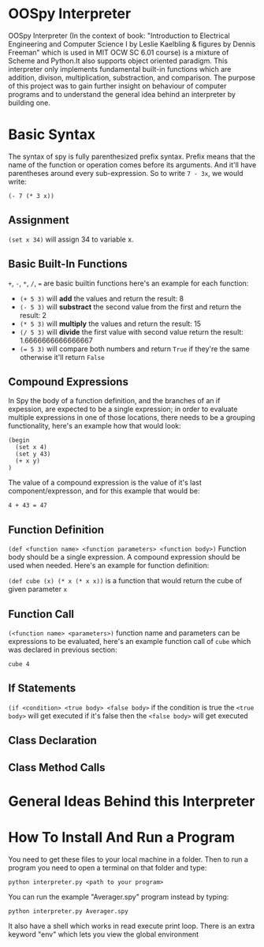 # OOSpy Interpreter
OOSpy Interpreter (In the context of book: "Introduction to Electrical Engineering and Computer Science I by Leslie Kaelbling & figures by Dennis Freeman" which is used in MIT OCW SC 6.01 course) is a mixture of Scheme and Python.It also supports object oriented paradigm.
This interpreter only implements fundamental built-in functions which are addition, divison, multiplication, substraction, and comparison. The purpose of this project was to gain further insight on behaviour of computer programs and to understand the general idea behind an interpreter by building one.

# Basic Syntax
The syntax of spy is fully parenthesized prefix syntax. Prefix means that the name of the function or operation comes before its arguments. And it'll have parentheses around every sub-expression. So to write `7 - 3x`, we would write:

`(- 7 (* 3 x))`

## Assignment
`(set x 34)` will assign 34 to variable x.

## Basic Built-In Functions
`+`, `-`, `*`, `/`, `=` are basic builtin functions here's an example for each function:
- `(+ 5 3)` will **add** the values and return the result: 8
- `(- 5 3)` will **substract** the second value from the first and return the result: 2
- `(* 5 3)` will **multiply** the values and return the result: 15
- `(/ 5 3)` will **divide** the first value with second value return the result: 1.6666666666666667
- `(= 5 3)` will compare both numbers and return `True` if they're the same otherwise it'll return `False`

## Compound Expressions
In Spy the body of a function definition, and the branches of an if expession, are expected to be a single expression;
in order to evaluate multiple expressions in one of those locations, there needs to be a grouping functionality, here's an example how that would look:

```
(begin
  (set x 4)
  (set y 43)
  (+ x y)
)
  ```

The value of a compound expression is the value of it's last component/expresson, and for this example that would be:

`4 + 43 = 47`

## Function Definition
`(def <function name> <function parameters> <function body>)` Function body should be a single expression. A compound expression should be used when needed. Here's an example for function definition:

`(def cube (x) (* x (* x x))` is a function that would return the cube of given parameter `x`

## Function Call
`(<function name> <parameters>)` function name and parameters can be expressions to be evaluated, here's an example function call of `cube` which was declared in previous section:

`cube 4`

## If Statements

`(if <condition> <true body> <false body>` if the condition is true the `<true body>` will get executed if it's false then the `<false body>` will get executed

## Class Declaration

## Class Method Calls

# General Ideas Behind this Interpreter

# How To Install And Run a Program
You need to get these files to your local machine in a folder. Then to run a program you need to open a terminal on that folder and type:

`python interpreter.py <path to your program>`

You can run the example "Averager.spy" program instead by typing:

`python interpreter.py Averager.spy`

It also have a shell which works in read execute print loop. There is an extra keyword "env" which lets you view the global environment 
